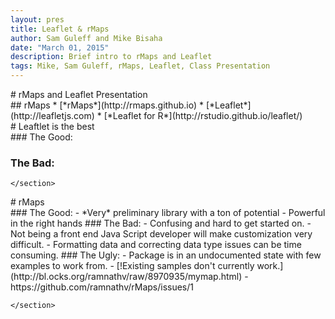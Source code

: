 ```yaml
---
layout: pres
title: Leaflet & rMaps
author: Sam Guleff and Mike Bisaha
date: "March 01, 2015"
description: Brief intro to rMaps and Leaflet
tags: Mike, Sam Guleff, rMaps, Leaflet, Class Presentation
---
```

<section>
	<section>
# rMaps and Leaflet Presentation
</section>
	<section>
## rMaps
* [*rMaps*](http://rmaps.github.io)
* [*Leaflet*](http://leafletjs.com)
* [*Leaflet for R*](http://rstudio.github.io/leaflet/)
</section>
</section>

<section>
	<section>
# Leaftlet is the best
	</section>
	<section>
### The Good:
		
###  The Bad:
	</section>
</section>

<section>
	<section>
# rMaps
	</section>
	<section>
### The Good:
	- *Very* preliminary library with a ton of potential
	- Powerful in the right hands
###  The Bad:
	- Confusing and hard to get started on.
	- Not being a front end Java Script developer will make customization very difficult.
	- Formatting data and correcting data type issues can be time consuming.
### The Ugly:
	- Package is in an undocumented state with few examples to work from.
	- [!Existing samples don't currently work.](http://bl.ocks.org/ramnathv/raw/8970935/mymap.html)
		- https://github.com/ramnathv/rMaps/issues/1
		
	</section>
</section>







